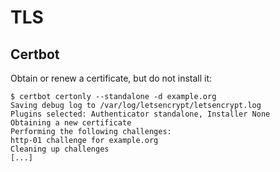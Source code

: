 # TLS

## Certbot

Obtain or renew a certificate, but do not install it:

```console
$ certbot certonly --standalone -d example.org
Saving debug log to /var/log/letsencrypt/letsencrypt.log
Plugins selected: Authenticator standalone, Installer None
Obtaining a new certificate
Performing the following challenges:
http-01 challenge for example.org
Cleaning up challenges
[...]
```
